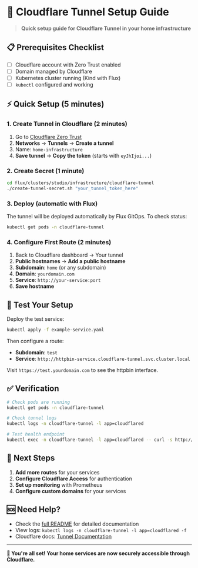 # 🚀 Cloudflare Tunnel Setup Guide

> **Quick setup guide for Cloudflare Tunnel in your home infrastructure**

## 📋 Prerequisites Checklist

- [ ] Cloudflare account with Zero Trust enabled
- [ ] Domain managed by Cloudflare
- [ ] Kubernetes cluster running (Kind with Flux)
- [ ] `kubectl` configured and working

## ⚡ Quick Setup (5 minutes)

### 1. Create Tunnel in Cloudflare (2 minutes)

1. Go to [Cloudflare Zero Trust](https://one.dash.cloudflare.com/)
2. **Networks** → **Tunnels** → **Create a tunnel**
3. Name: `home-infrastructure`
4. **Save tunnel** → **Copy the token** (starts with `eyJhIjoi...`)

### 2. Create Secret (1 minute)

```bash
cd flux/clusters/studio/infrastructure/cloudflare-tunnel
./create-tunnel-secret.sh "your_tunnel_token_here"
```

### 3. Deploy (automatic with Flux)

The tunnel will be deployed automatically by Flux GitOps. To check status:

```bash
kubectl get pods -n cloudflare-tunnel
```

### 4. Configure First Route (2 minutes)

1. Back to Cloudflare dashboard → Your tunnel
2. **Public hostnames** → **Add a public hostname**
3. **Subdomain**: `home` (or any subdomain)
4. **Domain**: `yourdomain.com`
5. **Service**: `http://your-service:port`
6. **Save hostname**

## 🧪 Test Your Setup

Deploy the test service:

```bash
kubectl apply -f example-service.yaml
```

Then configure a route:
- **Subdomain**: `test`
- **Service**: `http://httpbin-service.cloudflare-tunnel.svc.cluster.local`

Visit `https://test.yourdomain.com` to see the httpbin interface.

## ✅ Verification

```bash
# Check pods are running
kubectl get pods -n cloudflare-tunnel

# Check tunnel logs
kubectl logs -n cloudflare-tunnel -l app=cloudflared

# Test health endpoint
kubectl exec -n cloudflare-tunnel -l app=cloudflared -- curl -s http://localhost:2000/ready
```

## 🔧 Next Steps

1. **Add more routes** for your services
2. **Configure Cloudflare Access** for authentication
3. **Set up monitoring** with Prometheus
4. **Configure custom domains** for your services

## 🆘 Need Help?

- Check the [full README](README.md) for detailed documentation
- View logs: `kubectl logs -n cloudflare-tunnel -l app=cloudflared -f`
- Cloudflare docs: [Tunnel Documentation](https://developers.cloudflare.com/cloudflare-one/connections/connect-networks/)

---

**🎉 You're all set! Your home services are now securely accessible through Cloudflare.**
